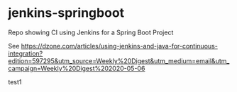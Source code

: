 # jenkins-springboot
Repo showing CI using Jenkins for a Spring Boot Project

See https://dzone.com/articles/using-jenkins-and-java-for-continuous-integration?edition=597295&utm_source=Weekly%20Digest&utm_medium=email&utm_campaign=Weekly%20Digest%202020-05-06

test1